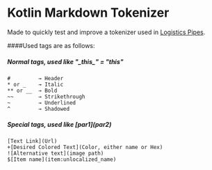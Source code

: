 # Kotlin Markdown Tokenizer

Made to quickly test and improve a tokenizer used in [Logistics Pipes](https://github.com/RS485/LogisticsPipes).

####Used tags are as follows:
##### Normal tags, used like "\_this\_" = "_this_"
```
#         → Header
* or _    → Italic
** or __  → Bold
~~        → Strikethrough
~         → Underlined
^         → Shadowed
```
##### Special tags, used like \[par1](par2)
```
[Text Link](Url)
+[Desired Colored Text](Color, either name or Hex)
![Alternative text](image path)
$[Item name](item:unlocalized_name)
```